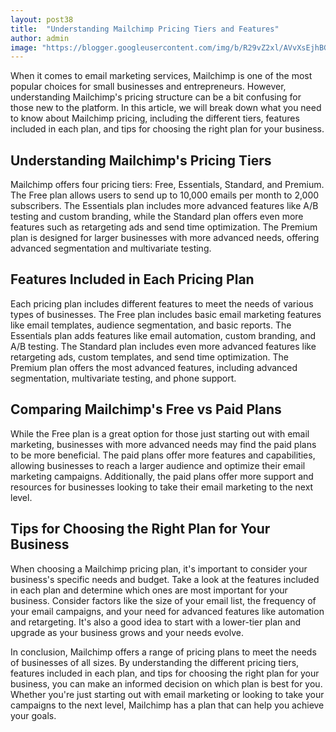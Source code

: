 ```yaml
---
layout: post38
title:  "Understanding Mailchimp Pricing Tiers and Features"
author: admin
image: "https://blogger.googleusercontent.com/img/b/R29vZ2xl/AVvXsEjhBGpP2xGQNapMdPMQb14jjJF1ubgsohldFs7E3x6iHG5eEIiQG6KxJPgMH74daAC3s0c24NA8W9mIODxBovzSJo_iUNJmVA2CCXQv60Soe9540H24tC-gprZAs3sepBsD71f0sNscOFnr1qCtwQXI4nw6HamfWUsbZAV_9FRR3c_dQe-da3VesWTa_qlT/s1600/20240512_232339.jpg"
---
```




<p>When it comes to email marketing services, Mailchimp is one of the most popular choices for small businesses and entrepreneurs. However, understanding Mailchimp's pricing structure can be a bit confusing for those new to the platform. In this article, we will break down what you need to know about Mailchimp pricing, including the different tiers, features included in each plan, and tips for choosing the right plan for your business.</p>
<h2>Understanding Mailchimp's Pricing Tiers</h2>
<p>Mailchimp offers four pricing tiers: Free, Essentials, Standard, and Premium. The Free plan allows users to send up to 10,000 emails per month to 2,000 subscribers. The Essentials plan includes more advanced features like A/B testing and custom branding, while the Standard plan offers even more features such as retargeting ads and send time optimization. The Premium plan is designed for larger businesses with more advanced needs, offering advanced segmentation and multivariate testing.</p>
<h2>Features Included in Each Pricing Plan</h2>
<p>Each pricing plan includes different features to meet the needs of various types of businesses. The Free plan includes basic email marketing features like email templates, audience segmentation, and basic reports. The Essentials plan adds features like email automation, custom branding, and A/B testing. The Standard plan includes even more advanced features like retargeting ads, custom templates, and send time optimization. The Premium plan offers the most advanced features, including advanced segmentation, multivariate testing, and phone support.</p>
<h2>Comparing Mailchimp's Free vs Paid Plans</h2>
<p>While the Free plan is a great option for those just starting out with email marketing, businesses with more advanced needs may find the paid plans to be more beneficial. The paid plans offer more features and capabilities, allowing businesses to reach a larger audience and optimize their email marketing campaigns. Additionally, the paid plans offer more support and resources for businesses looking to take their email marketing to the next level.</p>
<h2>Tips for Choosing the Right Plan for Your Business</h2>
<p>When choosing a Mailchimp pricing plan, it's important to consider your business's specific needs and budget. Take a look at the features included in each plan and determine which ones are most important for your business. Consider factors like the size of your email list, the frequency of your email campaigns, and your need for advanced features like automation and retargeting. It's also a good idea to start with a lower-tier plan and upgrade as your business grows and your needs evolve.</p>
<p>In conclusion, Mailchimp offers a range of pricing plans to meet the needs of businesses of all sizes. By understanding the different pricing tiers, features included in each plan, and tips for choosing the right plan for your business, you can make an informed decision on which plan is best for you. Whether you're just starting out with email marketing or looking to take your campaigns to the next level, Mailchimp has a plan that can help you achieve your goals.</p>
